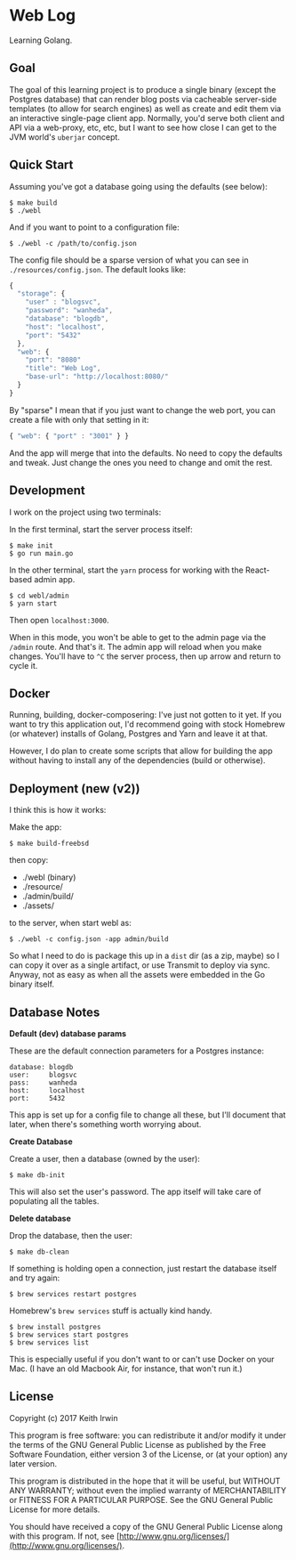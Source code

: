 # Web Log

Learning Golang.

## Goal

The goal of this learning project is to produce a single binary (except the Postgres database) that can render blog posts via cacheable server-side templates (to allow for search engines) as well as create and edit them via an interactive single-page client app. Normally, you'd serve both client and API via a web-proxy, etc, etc, but I want to see how close I can get to the JVM world's `uberjar` concept.

## Quick Start

Assuming you've got a database going using the defaults (see below):

    $ make build
    $ ./webl

And if you want to point to a configuration file:

    $ ./webl -c /path/to/config.json

The config file should be a sparse version of what you can see in `./resources/config.json`. The default looks like:

```javascript
{
  "storage": {
    "user" : "blogsvc",
    "password": "wanheda",
    "database": "blogdb",
    "host": "localhost",
    "port": "5432"
  },
  "web": {
    "port": "8080"
    "title": "Web Log",
    "base-url": "http://localhost:8080/"
  }
}
```

By "sparse" I mean that if you just want to change the web port, you can create a file with only that setting in it:

```javascript
{ "web": { "port" : "3001" } }
```

And the app will merge that into the defaults. No need to copy the defaults and tweak. Just change the ones you need to change and omit the rest.

## Development

I work on the project using two terminals:

In the first terminal, start the server process itself:

    $ make init
    $ go run main.go

In the other terminal, start the `yarn` process for working with the React-based admin app.

    $ cd webl/admin
    $ yarn start

Then open `localhost:3000`.

When in this mode, you won't be able to get to the admin page via the `/admin` route. And that's it. The admin app will reload when you make changes. You'll have to `^C` the server process, then up arrow and return to cycle it.

## Docker

Running, building, docker-composering: I've just not gotten to it yet. If you want to try this application out, I'd recommend going with stock Homebrew (or whatever) installs of Golang, Postgres and Yarn and leave it at that.

However, I do plan to create some scripts that allow for building the app without having to install any of the dependencies (build or otherwise).

## Deployment (new (v2))

I think this is how it works:

Make the app:

    $ make build-freebsd

then copy:

- ./webl (binary)
- ./resource/
- ./admin/build/
- ./assets/

to the server, when start webl as:

    $ ./webl -c config.json -app admin/build

So what I need to do is package this up in a `dist` dir (as a zip,
maybe) so I can copy it over as a single artifact, or use Transmit to
deploy via sync. Anyway, not as easy as when all the assets were
embedded in the Go binary itself.

## Database Notes

**Default (dev) database params**

These are the default connection parameters for a Postgres instance:

    database: blogdb
    user:     blogsvc
    pass:     wanheda
    host:     localhost
    port:     5432

This app is set up for a config file to change all these, but I'll document that later, when there's something worth worrying about.

**Create Database**

Create a user, then a database (owned by the user):

    $ make db-init

This will also set the user's password. The app itself will take care of populating all the tables.

**Delete database**

Drop the database, then the user:

    $ make db-clean

If something is holding open a connection, just restart the database itself and try again:

    $ brew services restart postgres

Homebrew's `brew services` stuff is actually kind handy.

    $ brew install postgres
    $ brew services start postgres
    $ brew services list

This is especially useful if you don't want to or can't use Docker on your Mac. (I have an old Macbook Air, for instance, that won't run it.)

## License

Copyright (c) 2017 Keith Irwin

This program is free software: you can redistribute it and/or modify
it under the terms of the GNU General Public License as published
by the Free Software Foundation, either version 3 of the License,
or (at your option) any later version.

This program is distributed in the hope that it will be useful,
but WITHOUT ANY WARRANTY; without even the implied warranty of
MERCHANTABILITY or FITNESS FOR A PARTICULAR PURPOSE.  See the
GNU General Public License for more details.

You should have received a copy of the GNU General Public License
along with this program.  If not, see
[http://www.gnu.org/licenses/](http://www.gnu.org/licenses/).
